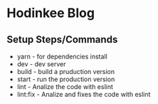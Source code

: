 # Hodinkee Blog

## Setup Steps/Commands

- yarn - for dependencies install
- dev - dev server
- build - build a pruduction version
- start - run the production version
- lint - Analize the code with eslint
- lint:fix - Analize and fixes the code with eslint
